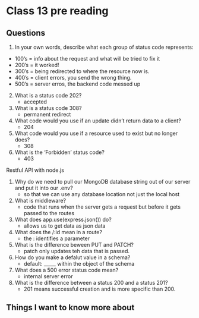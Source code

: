 # Class 13 pre reading

## Questions

1. In your own words, describe what each group of status code represents:
- 100’s = info about the request and what will be tried to fix it
- 200’s = it worked!
- 300’s = being redirected to where the resource now is.
- 400’s = client errors, you send the wrong thing.
- 500’s = server erros, the backend code messed up
2. What is a status code 202?
    - accepted
3. What is a status code 308?
    - permanent redirect
4. What code would you use if an update didn’t return data to a client?
    - 204
5. What code would you use if a resource used to exist but no longer does?
    - 308
6. What is the ‘Forbidden’ status code?
    - 403

Restful API with node.js

1. Why do we need to pull our MongoDB database string out of our server and put it into our .env?
    - so that we can use any database location not just the local host
2. What is middleware?
    - code that runs when the server gets a request but before it gets passed to the routes
3. What does app.use(express.json()) do?
    - allows us to get data as json data
4. What does the /:id mean in a route?
    - the : identifies a parameter
5. What is the difference beween PUT and PATCH?
    - patch only updates teh data that is passed.
6. How do you make a defalut value in a schema?
    -  default: _____ within the object of the schema
7. What does a 500 error status code mean?
    - internal server error
8. What is the difference between a status 200 and a status 201?
    - 201 means successful creation and is more specific than 200.

## Things I want to know more about

